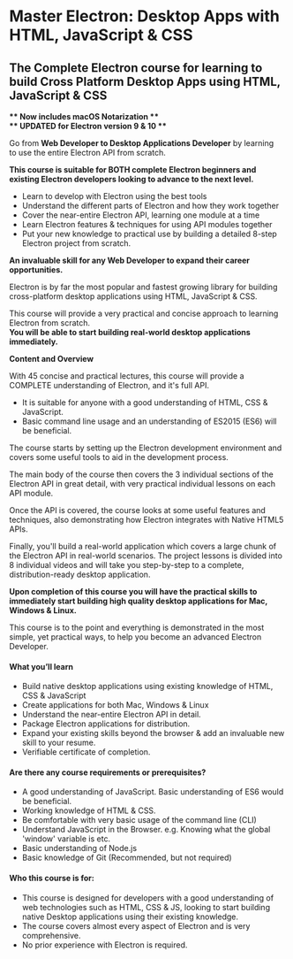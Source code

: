 # Master Electron: Desktop Apps with HTML, JavaScript & CSS

## The Complete Electron course for learning to build Cross Platform Desktop Apps using HTML, JavaScript & CSS

**\*\* Now includes macOS Notarization \*\*  
\*\* UPDATED for Electron version 9 & 10 \*\***

Go from **Web Developer to Desktop Applications Developer** by learning  
to use the entire Electron API from scratch.

**This course is suitable for BOTH complete Electron beginners and existing Electron developers looking to advance to the next level.**

*   Learn to develop with Electron using the best tools
*   Understand the different parts of Electron and how they work together
*   Cover the near-entire Electron API, learning one module at a time
*   Learn Electron features & techniques for using API modules together
*   Put your new knowledge to practical use by building a detailed 8-step Electron project from scratch.

**An invaluable skill for any Web Developer to expand their career opportunities.**

Electron is by far the most popular and fastest growing library for building cross-platform desktop applications using HTML, JavaScript & CSS.

This course will provide a very practical and concise approach to learning Electron from scratch.  
**You will be able to start building real-world desktop applications immediately.**

**Content and Overview**

With 45 concise and practical lectures, this course will provide a COMPLETE understanding of Electron, and it's full API.

*   It is suitable for anyone with a good understanding of HTML, CSS & JavaScript.
*   Basic command line usage and an understanding of ES2015 (ES6) will be beneficial.

The course starts by setting up the Electron development environment and covers some useful tools to aid in the development process.

The main body of the course then covers the 3 individual sections of the Electron API in great detail, with very practical individual lessons on each API module.

Once the API is covered, the course looks at some useful features and techniques, also demonstrating how Electron integrates with Native HTML5 APIs.

Finally, you'll build a real-world application which covers a large chunk of the Electron API in real-world scenarios. The project lessons is divided into 8 individual videos and will take you step-by-step to a complete, distribution-ready desktop application.

**Upon completion of this course you will have the practical skills to immediately start building high quality desktop applications for Mac, Windows & Linux.**

This course is to the point and everything is demonstrated in the most simple, yet practical ways, to help you become an advanced Electron Developer.

#### What you’ll learn

*   Build native desktop applications using existing knowledge of HTML, CSS & JavaScript
*   Create applications for both Mac, Windows & Linux
*   Understand the near-entire Electron API in detail.
*   Package Electron applications for distribution.
*   Expand your existing skills beyond the browser & add an invaluable new skill to your resume.
*   Verifiable certificate of completion.

#### Are there any course requirements or prerequisites?

*   A good understanding of JavaScript. Basic understanding of ES6 would be beneficial.
*   Working knowledge of HTML & CSS.
*   Be comfortable with very basic usage of the command line (CLI)
*   Understand JavaScript in the Browser. e.g. Knowing what the global 'window' variable is etc.
*   Basic understanding of Node.js
*   Basic knowledge of Git (Recommended, but not required)

#### Who this course is for:

*   This course is designed for developers with a good understanding of web technologies such as HTML, CSS & JS, looking to start building native Desktop applications using their existing knowledge.
*   The course covers almost every aspect of Electron and is very comprehensive.
*   No prior experience with Electron is required.